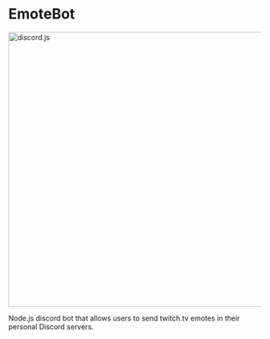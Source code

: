 

# EmoteBot
   
<p>
  <a href="https://discord.js.org"><img src="https://discord.js.org/static/logo.svg" width="546" alt="discord.js" /></a>
</p>
Node.js discord bot that allows users to send twitch.tv emotes in their personal Discord servers. 

 
